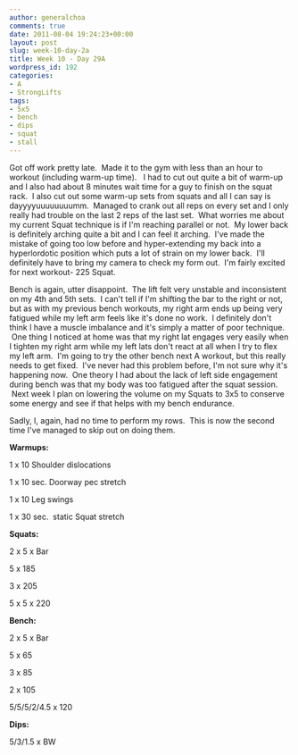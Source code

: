 ```yaml
---
author: generalchoa
comments: true
date: 2011-08-04 19:24:23+00:00
layout: post
slug: week-10-day-2a
title: Week 10 - Day 29A
wordpress_id: 192
categories:
- A
- StrongLifts
tags:
- 5x5
- bench
- dips
- squat
- stall
---
```


Got off work pretty late.  Made it to the gym with less than an hour to workout (including warm-up time).   I had to cut out quite a bit of warm-up and I also had about 8 minutes wait time for a guy to finish on the squat rack.  I also cut out some warm-up sets from squats and all I can say is dayyyyuuuuuuuumm.  Managed to crank out all reps on every set and I only really had trouble on the last 2 reps of the last set.  What worries me about my current Squat technique is if I'm reaching parallel or not.  My lower back is definitely arching quite a bit and I can feel it arching.  I've made the mistake of going too low before and hyper-extending my back into a hyperlordotic position which puts a lot of strain on my lower back.  I'll definitely have to bring my camera to check my form out.  I'm fairly excited for next workout- 225 Squat.

Bench is again, utter disappoint.  The lift felt very unstable and inconsistent on my 4th and 5th sets.  I can't tell if I'm shifting the bar to the right or not, but as with my previous bench workouts, my right arm ends up being very fatigued while my left arm feels like it's done no work.  I definitely don't think I have a muscle imbalance and it's simply a matter of poor technique.  One thing I noticed at home was that my right lat engages very easily when I tighten my right arm while my left lats don't react at all when I try to flex my left arm.  I'm going to try the other bench next A workout, but this really needs to get fixed.  I've never had this problem before, I'm not sure why it's happening now.  One theory I had about the lack of left side engagement during bench was that my body was too fatigued after the squat session.  Next week I plan on lowering the volume on my Squats to 3x5 to conserve some energy and see if that helps with my bench endurance.

Sadly, I, again, had no time to perform my rows.  This is now the second time I've managed to skip out on doing them.

**Warmups:**

1 x 10 Shoulder dislocations

1 x 10 sec. Doorway pec stretch

1 x 10 Leg swings

1 x 30 sec.  static Squat stretch

**Squats:**

2 x 5 x Bar

5 x 185

3 x 205

5 x 5 x 220

**Bench:**

2 x 5 x Bar

5 x 65

3 x 85

2 x 105

5/5/5/2/4.5 x 120

**Dips:**

5/3/1.5 x BW
